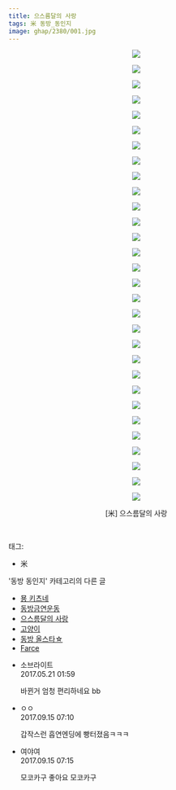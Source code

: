 ```yaml
---
title: 으스름달의 사랑
tags: 米 동방_동인지
image: ghap/2380/001.jpg
---
```

<div class="article">
<p style="text-align: center; clear: none; float: none;"><img src="{{ site.nasurl }}/ghap/2380/001.jpg"/></p>
<p style="text-align: center; clear: none; float: none;"><img src="{{ site.nasurl }}/ghap/2380/002.jpg"/></p>
<p style="text-align: center; clear: none; float: none;"><img src="{{ site.nasurl }}/ghap/2380/003.jpg"/></p>
<p style="text-align: center; clear: none; float: none;"><img src="{{ site.nasurl }}/ghap/2380/004.jpg"/></p>
<p style="text-align: center; clear: none; float: none;"><img src="{{ site.nasurl }}/ghap/2380/005.jpg"/></p>
<p style="text-align: center; clear: none; float: none;"><img src="{{ site.nasurl }}/ghap/2380/006.jpg"/></p>
<p style="text-align: center; clear: none; float: none;"><img src="{{ site.nasurl }}/ghap/2380/007.jpg"/></p>
<p style="text-align: center; clear: none; float: none;"><img src="{{ site.nasurl }}/ghap/2380/008.jpg"/></p>
<p style="text-align: center; clear: none; float: none;"><img src="{{ site.nasurl }}/ghap/2380/009.jpg"/></p>
<p style="text-align: center; clear: none; float: none;"><img src="{{ site.nasurl }}/ghap/2380/010.jpg"/></p>
<p style="text-align: center; clear: none; float: none;"><img src="{{ site.nasurl }}/ghap/2380/011.jpg"/></p>
<p style="text-align: center; clear: none; float: none;"><img src="{{ site.nasurl }}/ghap/2380/012.jpg"/></p>
<p style="text-align: center; clear: none; float: none;"><img src="{{ site.nasurl }}/ghap/2380/013.jpg"/></p>
<p style="text-align: center; clear: none; float: none;"><img src="{{ site.nasurl }}/ghap/2380/014.jpg"/></p>
<p style="text-align: center; clear: none; float: none;"><img src="{{ site.nasurl }}/ghap/2380/015.jpg"/></p>
<p style="text-align: center; clear: none; float: none;"><img src="{{ site.nasurl }}/ghap/2380/016.jpg"/></p>
<p style="text-align: center; clear: none; float: none;"><img src="{{ site.nasurl }}/ghap/2380/017.jpg"/></p>
<p style="text-align: center; clear: none; float: none;"><img src="{{ site.nasurl }}/ghap/2380/018.jpg"/></p>
<p style="text-align: center; clear: none; float: none;"><img src="{{ site.nasurl }}/ghap/2380/019.jpg"/></p>
<p style="text-align: center; clear: none; float: none;"><img src="{{ site.nasurl }}/ghap/2380/020.jpg"/></p>
<p style="text-align: center; clear: none; float: none;"><img src="{{ site.nasurl }}/ghap/2380/021.jpg"/></p>
<p style="text-align: center; clear: none; float: none;"><img src="{{ site.nasurl }}/ghap/2380/022.jpg"/></p>
<p style="text-align: center; clear: none; float: none;"><img src="{{ site.nasurl }}/ghap/2380/023.jpg"/></p>
<p style="text-align: center; clear: none; float: none;"><img src="{{ site.nasurl }}/ghap/2380/024.jpg"/></p>
<p style="text-align: center; clear: none; float: none;"><img src="{{ site.nasurl }}/ghap/2380/025.jpg"/></p>
<p style="text-align: center; clear: none; float: none;"><img src="{{ site.nasurl }}/ghap/2380/026.jpg"/></p>
<p style="text-align: center; clear: none; float: none;"><img src="{{ site.nasurl }}/ghap/2380/027.jpg"/></p>
<p style="text-align: center; clear: none; float: none;"><img src="{{ site.nasurl }}/ghap/2380/028.jpg"/></p>
<p style="text-align: center; clear: none; float: none;"><img src="{{ site.nasurl }}/ghap/2380/029.jpg"/></p>
<p style="text-align: center; clear: none; float: none;"><img src="{{ site.nasurl }}/ghap/2380/030.jpg"/></p>
<p style="text-align: center; clear: none; float: none;">[米] 으스름달의 사랑</p>
<p><br/></p>
</div><div class="tagTrail">
<p>태그: </p>
<ul>
<li>米</li>
</ul>
</div><div class="another">
<p>'동방 동인지' 카테고리의 다른 글</p>
<ul>
<li><a href="/2016-09-29-ghap_2383">묭 키츠네</a></li>
<li><a href="/2016-09-28-ghap_2382">동방금연운동</a></li>
<li><a href="/2016-09-28-ghap_2380">으스름달의 사랑</a></li>
<li><a href="/2016-09-28-ghap_2378">고양이</a></li>
<li><a href="/2016-09-28-ghap_2377">동방 올스타☆</a></li>
<li><a href="/2016-09-28-ghap_2376">Farce</a></li>
</ul>
</div><div class="cb_module cb_fluid">
<div class="cb_wrt cb_profile">
<div class="comment">
<ul>
<li class="cb_thumb_off" id="comment14994188">
<div class="cb_comment_area">
<div class="cb_info_area">
<div class="cb_section">
<span class="cb_nick_name">소브라이트</span>
</div>
<div class="cb_section">
<span class="cb_date">2017.05.21 01:59 </span>
</div>
</div>
<div class="cb_dsc_comment">
<p class="cb_dsc">
											바뀐거 엄청 편리하네요 bb
										</p>
</div>
</div></li>
<li class="cb_thumb_off" id="comment15083432">
<div class="cb_comment_area">
<div class="cb_info_area">
<div class="cb_section">
<span class="cb_nick_name">ㅇㅇ</span>
</div>
<div class="cb_section">
<span class="cb_date">2017.09.15 07:10 </span>
</div>
</div>
<div class="cb_dsc_comment">
<p class="cb_dsc">
											갑작스런 흡연엔딩에 빵터졌음ㅋㅋㅋ
										</p>
</div>
</div></li>
<li class="cb_thumb_off" id="comment15083434">
<div class="cb_comment_area">
<div class="cb_info_area">
<div class="cb_section">
<span class="cb_nick_name">여야여</span>
</div>
<div class="cb_section">
<span class="cb_date">2017.09.15 07:15 </span>
</div>
</div>
<div class="cb_dsc_comment">
<p class="cb_dsc">
											모코카구 좋아요 모코카구
										</p>
</div>
</div></li>
</ul>
</div>
</div><!-- commentList close -->
</div>